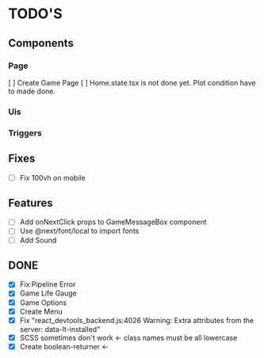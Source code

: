 # TODO'S

## Components

### Page

[ ] Create Game Page
[ ] Home.state.tsx is not done yet. Plot condition have to made done.

### Uis

### Triggers

## Fixes

- [ ] Fix 100vh on mobile

## Features

- [ ] Add onNextClick props to GameMessageBox component
- [ ] Use @next/font/local to import fonts
- [ ] Add Sound

## DONE

- [x] Fix Pipeline Error
- [x] Game Life Gauge
- [x] Game Options
- [x] Create Menu
- [x] Fix "react_devtools_backend.js:4026 Warning: Extra attributes from the server: data-lt-installed"
- [x] SCSS sometimes don't work <- class names must be all lowercase
- [x] Create boolean-returner <-
